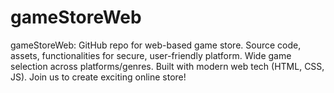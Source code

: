 # gameStoreWeb
gameStoreWeb: GitHub repo for web-based game store. Source code, assets, functionalities for secure, user-friendly platform. Wide game selection across platforms/genres. Built with modern web tech (HTML, CSS, JS). Join us to create exciting online store!
